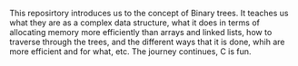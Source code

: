 This reposirtory introduces us to the concept of Binary trees. It teaches us what they are as a complex data structure,
what it does in terms of allocating memory more efficiently than arrays and linked lists, how to traverse through the trees, and the different ways that it is done, whih are more efficient and for what, etc. The journey continues, C is fun.
